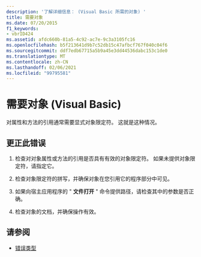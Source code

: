 ```yaml
---
description: '了解详细信息： (Visual Basic 所需的对象) '
title: 需要对象
ms.date: 07/20/2015
f1_keywords:
- vbrID424
ms.assetid: afdc660b-81a5-4c92-ac7e-9c3a3105fc16
ms.openlocfilehash: b5f213641d9b7c52db15c47afbcf767f040c04f6
ms.sourcegitcommit: ddf7edb67715a5b9a45e3dd44536dabc153c1de0
ms.translationtype: MT
ms.contentlocale: zh-CN
ms.lasthandoff: 02/06/2021
ms.locfileid: "99795581"
---
```

# <a name="object-required-visual-basic"></a>需要对象 (Visual Basic)

对属性和方法的引用通常需要显式对象限定符。 这就是这种情况。  
  
## <a name="to-correct-this-error"></a>更正此错误  
  
1. 检查对对象属性或方法的引用是否具有有效的对象限定符。 如果未提供对象限定符，请指定它。  
  
2. 检查对象限定符的拼写，并确保对象在您引用它的程序部分中可见。  
  
3. 如果向宿主应用程序的 " **文件打开** " 命令提供路径，请检查其中的参数是否正确。  
  
4. 检查对象的文档，并确保操作有效。  
  
## <a name="see-also"></a>请参阅

- [错误类型](../../programming-guide/language-features/error-types.md)
